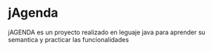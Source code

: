# jAgenda

jAGENDA es un proyecto realizado en leguaje java para aprender su semantica y practicar las funcionalidades

